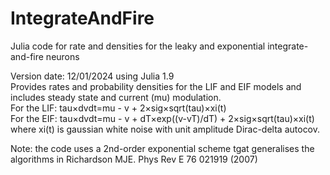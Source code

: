# IntegrateAndFire
Julia code for rate and densities for the leaky and exponential integrate-and-fire neurons

Version date: 12/01/2024 using Julia 1.9   
Provides rates and probability densities for the LIF and EIF models and includes steady state and current (mu) modulation.  
For the LIF: tau×dvdt=mu - v + 2×sig×sqrt(tau)×xi(t)  
For the EIF: tau×dvdt=mu - v + dT×exp((v-vT)/dT) + 2×sig×sqrt(tau)×xi(t)  
where xi(t) is gaussian white noise with unit amplitude Dirac-delta autocov.  

Note: the code uses a 2nd-order exponential scheme tgat generalises the algorithms in Richardson MJE. Phys Rev E 76 021919 (2007)
